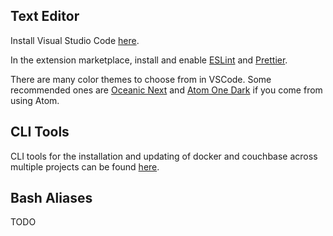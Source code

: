 ## Text Editor

Install Visual Studio Code [here](https://code.visualstudio.com).

In the extension marketplace, install and enable
[ESLint](https://marketplace.visualstudio.com/items?itemName=dbaeumer.vscode-eslint) and
[Prettier](https://marketplace.visualstudio.com/items?itemName=esbenp.prettier-vscode).

There are many color themes to choose from in VSCode. Some recommended ones are
[Oceanic Next](https://marketplace.visualstudio.com/items?itemName=naumovs.theme-oceanicnext) and
[Atom One Dark](https://marketplace.visualstudio.com/items?itemName=andischerer.theme-atom-one-dark)
if you come from using Atom.

## CLI Tools

CLI tools for the installation and updating of docker and couchbase across multiple projects can be found
[here](https://github.com/agconnections/CLI_Tools).

## Bash Aliases

TODO
